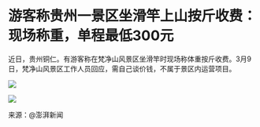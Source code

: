 # 游客称贵州一景区坐滑竿上山按斤收费：现场称重，单程最低300元

近日，贵州铜仁。有游客称在梵净山风景区坐滑竿时现场称体重按斤收费。3月9日，梵净山风景区工作人员回应，需自己谈价钱，不属于景区内运营项目。

![](https://inews.gtimg.com/om_bt/OhBiTikO-6wO0d_jFbwWoFhMVcy6kMxJeyLpJe7ywsW1YAA/1000)

![](https://inews.gtimg.com/om_bt/OBomkE2pYF1dOGt7nGjFi626iDi7_3d3WDAOcCrwWE0bgAA/1000)

来源：@澎湃新闻

